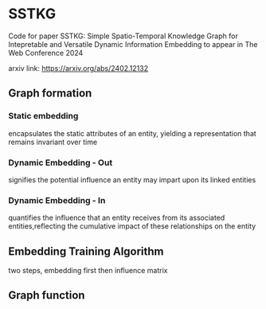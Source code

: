 # SSTKG
Code for paper SSTKG: Simple Spatio-Temporal Knowledge Graph for Intepretable and Versatile Dynamic Information Embedding to appear in The Web Conference 2024

arxiv link: https://arxiv.org/abs/2402.12132

## Graph formation
### Static embedding
encapsulates the static attributes of an entity, yielding a representation that remains invariant over time

### Dynamic Embedding - Out
signifies the potential influence an entity may impart upon its linked entities

### Dynamic Embedding - In
quantifies the influence that an entity receives from its associated entities,reflecting the cumulative impact of these relationships on the entity

## Embedding Training Algorithm
two steps, embedding first then influence matrix

## Graph function